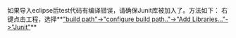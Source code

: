 如果导入eclipse后test代码有编译错误，请确保Junit库被加入了。方法如下：
右键点击工程，选择**["build path"->"configure build path.."->"Add Libraries..."->"Junit"](https://jingyan.baidu.com/album/7f766daf4e39844101e1d034.html?picindex=1)**